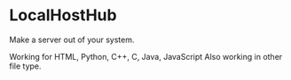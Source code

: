 # LocalHostHub
Make a server out of your system.

Working for HTML, Python, C++, C, Java, JavaScript
  Also working in other file type.
